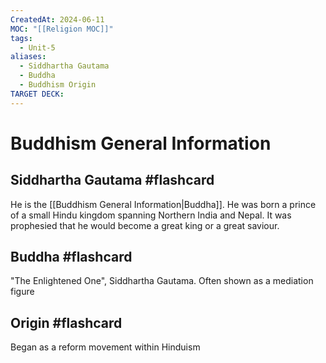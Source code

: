 ```yaml
---
CreatedAt: 2024-06-11
MOC: "[[Religion MOC]]"
tags:
  - Unit-5
aliases:
  - Siddhartha Gautama
  - Buddha
  - Buddhism Origin
TARGET DECK:
---
```


# Buddhism General Information

## Siddhartha Gautama #flashcard 
He is the [[Buddhism General Information|Buddha]]. He was born a prince of a small Hindu kingdom spanning Northern India and Nepal. It was prophesied that he would become a great king or a great saviour. 
## Buddha #flashcard 
"The Enlightened One", Siddhartha Gautama. Often shown as a mediation figure
<!--ID: 1718200311908-->


## Origin #flashcard 
Began as a reform movement within Hinduism
<!--ID: 1718200311910-->
